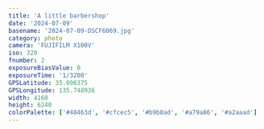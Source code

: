 ```yaml
---
title: 'A little barbershop'
date: '2024-07-09'
basename: '2024-07-09-DSCF6069.jpg'
category: photo
camera: 'FUJIFILM X100V'
iso: 320
fnumber: 2
exposureBiasValue: 0
exposureTime: '1/3200'
GPSLatitude: 35.006375
GPSLongitude: 135.748936
width: 4160
height: 6240
colorPalette: ['#48463d', '#cfcec5', '#b9b8ad', '#a79a86', '#a2aaad']
---
```

